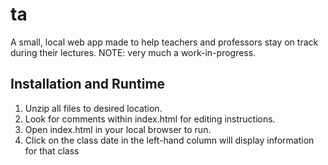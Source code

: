 ta
==

A small, local web app made to help teachers and professors stay on track during their lectures. NOTE: very much a work-in-progress.

## Installation and Runtime
1. Unzip all files to desired location.
2. Look for comments within index.html for editing instructions.
3. Open index.html in your local browser to run.
4. Click on the class date in the left-hand column will display information for that class